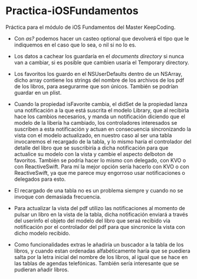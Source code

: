 # Practica-iOSFundamentos
Práctica para el módulo de iOS Fundamentos del Master KeepCoding.


- Con *as?* podemos hacer un casteo optional que devolverá el tipo que le indiquemos en el caso que lo sea, o nil si no lo es.

- Los datos a cachear los guardaría en el *documents directory* si nunca van a cambiar, si es posible que cambien usaría el Temporary directory.

- Los favoritos los guardo en el NSUserDefaults dentro de un NSArray, dicho array contiene los strings del nombre de los archivos de los pdf de los libros, para asegurarme que son únicos. También se podrían guardar en un plist.

- Cuando la propiedad isFavorite cambia, el didSet de la propiedad lanza una notificación a la que está suscrita el modelo Library, que al recibirla hace los cambios necesarios, y manda un notificación diciendo que el modelo de la libería ha cambiado, los controladores interesados se suscriben a esta notificación y actuan en consecuencia sincronizando la vista con el modelo actualizado, en nuestro caso al ser una tabla invocaremos el recargado de la tabla, y lo mismo haría el controlador del detalle del libro que se suscribiría a dicha notificación para que actualice su modelo con la vista y cambie el aspecto delboton de favoritos. También se podría hacer lo mismo con delegado, con KVO o con ReactiveSwift. Para mí la mejor opción sería hacerlo con KVO o con ReactiveSwift, ya que me parece muy engorroso usar notificaciones o delegados para esto.

- El recargado de una tabla no es un problema siempre y cuando no se invoque con demasiada frecuencia.

- Para actualizar la vista del pdf utilizo las notificaciones al momento de pulsar un libro en la vista de la tabla, dicha notificación enviará a través del userinfo el objeto del modelo del libro que seraá recibido via notificación por el controlador del pdf para que sincronice la vista con dicho modelo recibido.

- Como funcionalidades extras le añadiría un buscador a la tabla de los libros, y cuando estan ordenadas alfabéticamente haría que se puediera salta por la letra inicial del nombre de los libros, al igual que se hace en las tablas de agendas telefónicas. También sería interesante que se pudieran añadir libros.



